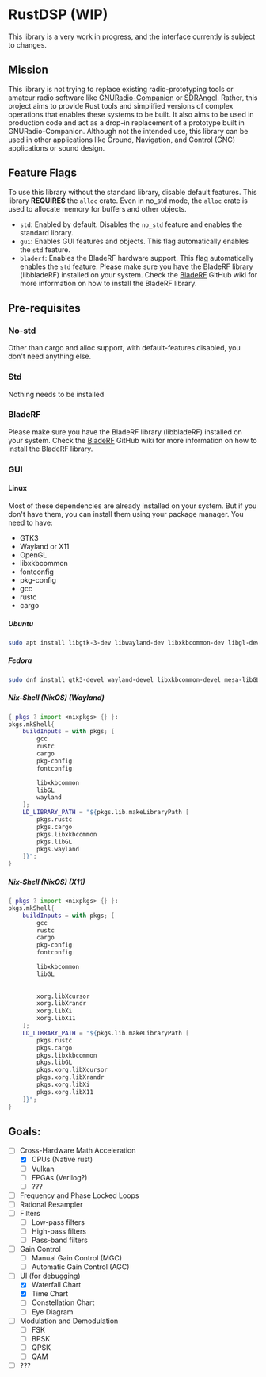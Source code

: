 # RustDSP (WIP)

This library is a very work in progress, and the interface currently is subject to changes.

## Mission

This library is not trying to replace existing radio-prototyping tools or amateur radio software like
[GNURadio-Companion](https://www.gnuradio.org/) or [SDRAngel](https://rgetz.github.io/sdrangel/). Rather, this project
aims to provide Rust tools and simplified versions of complex operations that enables these systems to be built. It
also aims to be used in production code and act as a drop-in replacement of a prototype built in
GNURadio-Companion. Although not the intended use, this library can be used in other applications like Ground,
Navigation, and Control (GNC) applications or sound design.

## Feature Flags
To use this library without the standard library, disable default features. This library **REQUIRES** the ``alloc`` crate.
Even in no_std mode, the ``alloc`` crate is used to allocate memory for buffers and other objects.

- ``std``: Enabled by default. Disables the ``no_std`` feature and enables the standard library.
- ``gui``: Enables GUI features and objects. This flag automatically enables the ``std`` feature.
- ``bladerf``: Enables the BladeRF hardware support. This flag automatically enables the ``std`` feature. Please make sure
you have the BladeRF library (libbladeRF) installed on your system. Check the [BladeRF](https://github.com/Nuand/bladeRF/wiki/#getting-started) 
GitHub wiki for more information on how to install the BladeRF library.

## Pre-requisites

### No-std 
Other than cargo and alloc support, with default-features disabled, you don't need anything else.

### Std
Nothing needs to be installed

### BladeRF
Please make sure you have the BladeRF library (libbladeRF) installed on your system. Check the [BladeRF](https://github.com/Nuand/bladeRF/wiki/#getting-started)
GitHub wiki for more information on how to install the BladeRF library.

### GUI

#### Linux
Most of these dependencies are already installed on your system. But if you don't have them, you can install them using your package manager.
You need to have: 
- GTK3
- Wayland or X11
- OpenGL
- libxkbcommon
- fontconfig
- pkg-config
- gcc
- rustc
- cargo

##### Ubuntu
```bash
sudo apt install libgtk-3-dev libwayland-dev libxkbcommon-dev libgl-dev fontconfig pkg-config gcc rustc cargo
```
##### Fedora
```bash
sudo dnf install gtk3-devel wayland-devel libxkbcommon-devel mesa-libGL-devel fontconfig pkg-config gcc rust cargo
```
##### Nix-Shell (NixOS) (Wayland)
```nix
{ pkgs ? import <nixpkgs> {} }:
pkgs.mkShell{
	buildInputs = with pkgs; [
		gcc
		rustc
		cargo
		pkg-config
		fontconfig

        libxkbcommon
        libGL
        wayland
	];
	LD_LIBRARY_PATH = "${pkgs.lib.makeLibraryPath [
        pkgs.rustc
        pkgs.cargo
        pkgs.libxkbcommon
        pkgs.libGL
        pkgs.wayland
    ]}";
}
```
##### Nix-Shell (NixOS) (X11)
```nix
{ pkgs ? import <nixpkgs> {} }:
pkgs.mkShell{
	buildInputs = with pkgs; [
		gcc
		rustc
		cargo
		pkg-config
		fontconfig

        libxkbcommon
        libGL
        
        
        xorg.libXcursor
        xorg.libXrandr
        xorg.libXi
        xorg.libX11
	];
	LD_LIBRARY_PATH = "${pkgs.lib.makeLibraryPath [
        pkgs.rustc
        pkgs.cargo
        pkgs.libxkbcommon
        pkgs.libGL
        pkgs.xorg.libXcursor
        pkgs.xorg.libXrandr
        pkgs.xorg.libXi
        pkgs.xorg.libX11
    ]}";
}
```



## Goals:

- [ ] Cross-Hardware Math Acceleration
    - [x] CPUs (Native rust)
    - [ ] Vulkan
    - [ ] FPGAs (Verilog?)
    - [ ] ???
- [ ] Frequency and Phase Locked Loops
- [ ] Rational Resampler
- [ ] Filters
    - [ ] Low-pass filters
    - [ ] High-pass filters
    - [ ] Pass-band filters
- [ ] Gain Control
    - [ ] Manual Gain Control (MGC)
    - [ ] Automatic Gain Control (AGC)
- [ ] UI (for debugging)
    - [x] Waterfall Chart
    - [x] Time Chart
    - [ ] Constellation Chart
    - [ ] Eye Diagram
- [ ] Modulation and Demodulation
    - [ ] FSK
    - [ ] BPSK
    - [ ] QPSK
    - [ ] QAM
- [ ] ???
